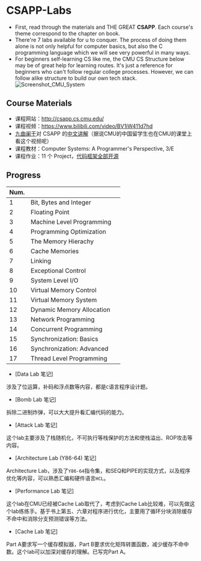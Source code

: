 # CSAPP-Labs

- First, read through the materials and THE GREAT **CSAPP**. Each course's theme correspond to the chapter on book.
- There're 7 labs available for u to conquer. The process of doing them alone is not only helpful for computer basics, but also the C programming language which we will see very powerful in many ways.
- For beginners self-learning CS like me, the CMU CS Structure below may be of great help for learning routes. It's just a reference for beginners who can't follow regular college processes. However, we can follow alike structure to build our own tech stack.![Screenshot_CMU_System](/Users/zenn/Public/Github/Entries_CSAPP/statics/Screenshot_CMU_System.png)



## Course Materials

- 课程网站：http://csapp.cs.cmu.edu/
- 课程视频：https://www.bilibili.com/video/BV1iW411d7hd
- [九曲阑干](https://space.bilibili.com/354767108/)对 CSAPP 的[中文讲解](https://www.bilibili.com/video/BV1cD4y1D7uR)（据说CMU的中国留学生也在CMU的课堂上看这个视频呢）
- 课程教材：Computer Systems: A Programmer's Perspective, 3/E
- 课程作业：11 个 Project，[代码框架全部开源](http://csapp.cs.cmu.edu/3e/labs.html)



## Progress

| Num. |                           |      |
| ---- | ------------------------- | ---- |
| 1    | Bit, Bytes and Integer    |      |
| 2    | Floating Point            |      |
| 3    | Machine Level Programming |      |
| 4    | Programming Optimization  |      |
| 5    | The Memory Hierachy       |      |
| 6    | Cache Memories            |      |
| 7    | Linking                   |      |
| 8    | Exceptional Control       |      |
| 9    | System Level I/O          |      |
| 10   | Virtual Memory Control    |      |
| 11   | Virtual Memory System     |      |
| 12   | Dynamic Memory Allocation |      |
| 13   | Network Programming       |      |
| 14   | Concurrent Programming    |      |
| 15   | Synchronization: Basics   |      |
| 16   | Synchronization: Advanced |      |
| 17   | Thread Level Programming  |      |



- [Data Lab 笔记]

涉及了位运算，补码和浮点数等内容，都是`C`语言程序设计题。

- [Bomb Lab 笔记]

拆除二进制炸弹，可以大大提升看汇编代码的能力。

- [Attack Lab 笔记]

 这个lab主要涉及了栈随机化，不可执行等栈保护的方法和使栈溢出、ROP攻击等内容。

- [Architecture Lab (Y86-64) 笔记]

 Architecture Lab，涉及了`Y86-64`指令集，和SEQ和PIPE的实现方式，以及程序优化等内容，可以熟悉汇编和硬件语言`HCL`。

- [Performance Lab 笔记]

这个lab在CMU已经被Cache Lab取代了，考虑到Cache Lab比较难，可以先做这个lab练练手。基于书上第五、六章对程序进行优化，主要用了循环分块消除缓存不命中和消除分支预测错误等方法。   

- [Cache Lab 笔记]

Part A要求写一个缓存模拟器，Part B要求优化矩阵转置函数，减少缓存不命中数。这个lab可以加深对缓存的理解。已写完Part A。
